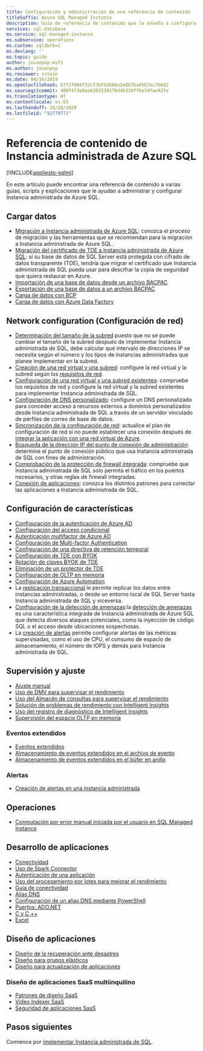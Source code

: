 ```yaml
---
title: Configuración y administración de una referencia de contenido
titleSuffix: Azure SQL Managed Instance
description: Guía de referencia de contenido que le enseña a configurar y administrar Instancia administrada de Azure SQL.
services: sql-database
ms.service: sql-managed-instance
ms.subservice: operations
ms.custom: sqldbrb=1
ms.devlang: ''
ms.topic: guide
author: jovanpop-msft
ms.author: jovanpop
ms.reviewer: sstein
ms.date: 04/16/2019
ms.openlocfilehash: b7f2f060f32cf3bf92660a2e8b75a45b7ec76b82
ms.sourcegitcommit: 400f473e8aa6301539179d4b320ffbe7dfae42fe
ms.translationtype: HT
ms.contentlocale: es-ES
ms.lasthandoff: 10/28/2020
ms.locfileid: "92779771"
---
```

# <a name="azure-sql-managed-instance-content-reference"></a>Referencia de contenido de Instancia administrada de Azure SQL
[!INCLUDE[appliesto-sqlmi](../includes/appliesto-sqlmi.md)]

En este artículo puede encontrar una referencia de contenido a varias guías, scripts y explicaciones que le ayudan a administrar y configurar Instancia administrada de Azure SQL.

## <a name="load-data"></a>Cargar datos

- [Migración a Instancia administrada de Azure SQL](migrate-to-instance-from-sql-server.md): conozca el proceso de migración y las herramientas que se recomiendan para la migración a Instancia administrada de Azure SQL.
- [Migración del certificado de TDE a Instancia administrada de Azure SQL](tde-certificate-migrate.md): si su base de datos de SQL Server está protegida con cifrado de datos transparente (TDE), tendría que migrar el certificado que Instancia administrada de SQL pueda usar para descifrar la copia de seguridad que quiera restaurar en Azure.
- [Importación de una base de datos desde un archivo BACPAC](../database/database-import.md)
- [Exportación de una base de datos a un archivo BACPAC](../database/database-export.md)
- [Carga de datos con BCP](../load-from-csv-with-bcp.md)
- [Carga de datos con Azure Data Factory](../../data-factory/connector-azure-sql-database.md?toc=/azure/sql-database/toc.json)

## <a name="network-configuration"></a>Network configuration (Configuración de red)

- [Determinación del tamaño de la subred](vnet-subnet-determine-size.md) puesto que no se puede cambiar el tamaño de la subred después de implementar Instancia administrada de SQL, debe calcular qué intervalo de direcciones IP se necesita según el número y los tipos de instancias administradas que planee implementar en la subred. 
- [Creación de una red virtual y una subred](virtual-network-subnet-create-arm-template.md): configure la red virtual y la subred según los [requisitos de red](connectivity-architecture-overview.md#network-requirements). 
- [Configuración de una red virtual y una subred existentes](vnet-existing-add-subnet.md): compruebe los requisitos de red y configure la red virtual y la subred existentes para implementar Instancia administrada de SQL. 
- [Configuración de DNS personalizado](custom-dns-configure.md): configure un DNS personalizado para conceder acceso a recursos externos a dominios personalizados desde Instancia administrada de SQL a través de un servidor vinculado de perfiles de correo de base de datos. 
- [Sincronización de la configuración de red](azure-app-sync-network-configuration.md): actualice el plan de configuración de red si no puede establecer una conexión después de [integrar la aplicación con una red virtual de Azure](../../app-service/web-sites-integrate-with-vnet.md).
- [Búsqueda de la dirección IP del punto de conexión de administración](management-endpoint-find-ip-address.md): determine el punto de conexión público que usa Instancia administrada de SQL con fines de administración. 
- [Comprobación de la protección de firewall integrada](management-endpoint-verify-built-in-firewall.md): compruebe que Instancia administrada de SQL solo permita el tráfico en los puertos necesarios, y otras reglas de firewall integradas. 
- [Conexión de aplicaciones](connect-application-instance.md): conozca los distintos patrones para conectar las aplicaciones a Instancia administrada de SQL.

## <a name="feature-configuration"></a>Configuración de características

- [Configuración de la autenticación de Azure AD](../database/authentication-aad-configure.md)
- [Configuración del acceso condicional](../database/conditional-access-configure.md)
- [Autenticación multifactor de Azure AD](../database/authentication-mfa-ssms-overview.md)
- [Configuración de Multi-factor Authentication](../database/authentication-mfa-ssms-configure.md)
- [Configuración de una directiva de retención temporal](../database/temporal-tables-retention-policy.md)
- [Configuración de TDE con BYOK](../database/transparent-data-encryption-byok-configure.md)
- [Rotación de claves BYOK de TDE](../database/transparent-data-encryption-byok-key-rotation.md)
- [Eliminación de un protector de TDE](../database/transparent-data-encryption-byok-remove-tde-protector.md)
- [Configuración de OLTP en memoria](../in-memory-oltp-configure.md)
- [Configuración de Azure Automation](../database/automation-manage.md)
- La [replicación transaccional](replication-between-two-instances-configure-tutorial.md) le permite replicar los datos entre instancias administradas, o desde un entorno local de SQL Server hasta Instancia administrada de SQL y viceversa.
- [Configuración de la detección de amenazas](threat-detection-configure.md):la [detección de amenazas](../database/threat-detection-overview.md) es una característica integrada de Instancia administrada de Azure SQL que detecta diversos ataques potenciales, como la inyección de código SQL o el acceso desde ubicaciones sospechosas. 
- La [creación de alertas](alerts-create.md) permite configurar alertas de las métricas supervisadas, como el uso de CPU, el consumo de espacio de almacenamiento, el número de IOPS y demás para Instancia administrada de SQL. 

## <a name="monitoring-and-tuning"></a>Supervisión y ajuste

- [Ajuste manual](../database/performance-guidance.md)
- [Uso de DMV para supervisar el rendimiento](../database/monitoring-with-dmvs.md)
- [Uso del Almacén de consultas para supervisar el rendimiento](/sql/relational-databases/performance/best-practice-with-the-query-store#Insight)
- [Solución de problemas de rendimiento con Intelligent Insights](../database/intelligent-insights-troubleshoot-performance.md)
- [Uso del registro de diagnóstico de Intelligent Insights](../database/intelligent-insights-use-diagnostics-log.md)
- [Supervisión del espacio OLTP en memoria](../in-memory-oltp-monitor-space.md)

### <a name="extended-events"></a>Eventos extendidos

- [Eventos extendidos](../database/xevent-db-diff-from-svr.md)
- [Almacenamiento de eventos extendidos en el archivo de evento](../database/xevent-code-event-file.md)
- [Almacenamiento de eventos extendidos en el búfer en anillo](../database/xevent-code-ring-buffer.md)

### <a name="alerting"></a>Alertas

- [Creación de alertas en una instancia administrada](alerts-create.md)

## <a name="operations"></a>Operaciones

- [Conmutación por error manual iniciada por el usuario en SQL Managed Instance](user-initiated-failover.md)

## <a name="develop-applications"></a>Desarrollo de aplicaciones

- [Conectividad](../database/connect-query-content-reference-guide.md#libraries)
- [Uso de Spark Connector](../../cosmos-db/spark-connector.md)
- [Autenticación de una aplicación](../database/application-authentication-get-client-id-keys.md)
- [Uso del procesamiento por lotes para mejorar el rendimiento](../performance-improve-use-batching.md)
- [Guía de conectividad](../database/troubleshoot-common-connectivity-issues.md)
- [Alias DNS](../database/dns-alias-overview.md)
- [Configuración de un alias DNS mediante PowerShell](../database/dns-alias-powershell-create.md)
- [Puertos: ADO.NET](../database/adonet-v12-develop-direct-route-ports.md)
- [C y C ++](../database/develop-cplusplus-simple.md)
- [Excel](../database/connect-excel.md)

## <a name="design-applications"></a>Diseño de aplicaciones

- [Diseño de la recuperación ante desastres](../database/designing-cloud-solutions-for-disaster-recovery.md)
- [Diseño para grupos elásticos](../database/disaster-recovery-strategies-for-applications-with-elastic-pool.md)
- [Diseño para actualización de aplicaciones](../database/manage-application-rolling-upgrade.md)

### <a name="design-multi-tenant-saas-applications"></a>Diseño de aplicaciones SaaS multiinquilino

- [Patrones de diseño SaaS](../database/saas-tenancy-app-design-patterns.md)
- [Video Indexer SaaS](../database/saas-tenancy-video-index-wingtip-brk3120-20171011.md)
- [Seguridad de aplicaciones SaaS](../database/saas-tenancy-elastic-tools-multi-tenant-row-level-security.md)

## <a name="next-steps"></a>Pasos siguientes

Comience por [implementar Instancia administrada de SQL](instance-create-quickstart.md).